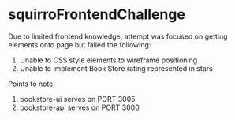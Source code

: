 # squirroFrontendChallenge

Due to limited frontend knowledge, attempt was focused on getting elements onto page but failed the following:
1. Unable to CSS style elements to wireframe positioning
2. Unable to implement Book Store rating represented in stars

Points to note:
1. bookstore-ui serves on PORT 3005
2. bookstore-api serves on PORT 3000